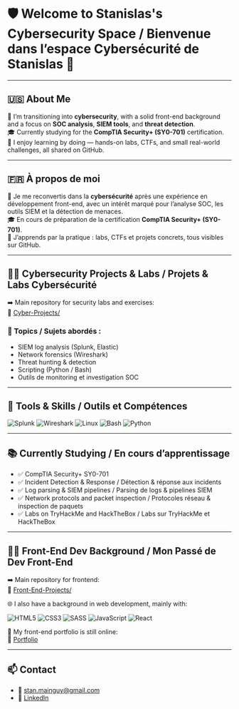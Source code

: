 # 🛡️ Welcome to Stanislas's Cybersecurity Space / Bienvenue dans l’espace Cybersécurité de Stanislas 👋

---

## 🇺🇸 About Me

🎯 I’m transitioning into **cybersecurity**, with a solid front-end background and a focus on **SOC analysis**, **SIEM tools**, and **threat detection**.  
🎓 Currently studying for the **CompTIA Security+ (SY0-701)** certification.  
🧪 I enjoy learning by doing — hands-on labs, CTFs, and small real-world challenges, all shared on GitHub.

---

## 🇫🇷 À propos de moi

🎯 Je me reconvertis dans la **cybersécurité** après une expérience en développement front-end, avec un intérêt marqué pour l’analyse SOC, les outils SIEM et la détection de menaces.  
🎓 En cours de préparation de la certification **CompTIA Security+ (SY0-701)**.  
🧪 J’apprends par la pratique : labs, CTFs et projets concrets, tous visibles sur GitHub.

---

## 👨‍💻 Cybersecurity Projects & Labs / Projets & Labs Cybersécurité

➡️ Main repository for security labs and exercises:  
🔗 [Cyber-Projects/](https://github.com/Stanislas-Mainguy/Cyber-Projects)

### 🧩 Topics / Sujets abordés :

- SIEM log analysis (Splunk, Elastic)
- Network forensics (Wireshark)
- Threat hunting & detection
- Scripting (Python / Bash)
- Outils de monitoring et investigation SOC

---

## 🧠 Tools & Skills / Outils et Compétences

![Splunk](https://img.shields.io/badge/-Splunk-000000?style=flat&logo=splunk&logoColor=white)
![Wireshark](https://img.shields.io/badge/-Wireshark-1679A7?style=flat&logo=wireshark&logoColor=white)
![Linux](https://img.shields.io/badge/-Linux-FCC624?style=flat&logo=linux&logoColor=black)
![Bash](https://img.shields.io/badge/-Bash-4EAA25?style=flat&logo=gnubash&logoColor=white)
![Python](https://img.shields.io/badge/-Python-3776AB?style=flat&logo=python&logoColor=white)

---

## 📚 Currently Studying / En cours d’apprentissage

- ✅ CompTIA Security+ SY0-701  
- ✅ Incident Detection & Response / Détection & réponse aux incidents  
- ✅ Log parsing & SIEM pipelines / Parsing de logs & pipelines SIEM  
- ✅ Network protocols and packet inspection / Protocoles réseau & inspection de paquets  
- ✅ Labs on TryHackMe and HackTheBox / Labs sur TryHackMe et HackTheBox  

---

## 🧑‍💻 Front-End Dev Background / Mon Passé de Dev Front-End
➡️ Main repository for frontend:  
🔗 [Front-End-Projects/](https://github.com/Stanislas-Mainguy/Front-End-Projects)

🌐 I also have a background in web development, mainly with:

![HTML5](https://img.shields.io/badge/-HTML5-E34F26?style=flat&logo=html5&logoColor=white)
![CSS3](https://img.shields.io/badge/-CSS3-1572B6?style=flat&logo=css3)
![SASS](https://img.shields.io/badge/-SASS-CC6699?style=flat&logo=sass&logoColor=white)
![JavaScript](https://img.shields.io/badge/-JavaScript-F7DF1E?style=flat&logo=javascript&logoColor=black)
![React](https://img.shields.io/badge/-React-61DAFB?style=flat&logo=react&logoColor=black)

📁 My front-end portfolio is still online:  
🔗 [Portfolio](https://stanislas-portfolio.netlify.app/)

---

## 📫 Contact

- 📧 [stan.mainguy@gmail.com](mailto:stan.mainguy@gmail.com)  
- 🔗 [LinkedIn](https://www.linkedin.com/in/stanislas-m-322a972b3/)
